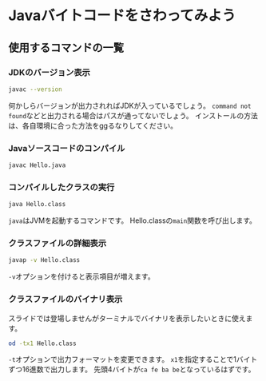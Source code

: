 # Javaバイトコードをさわってみよう

## 使用するコマンドの一覧

### JDKのバージョン表示

```bash
javac --version
```

何かしらバージョンが出力されればJDKが入っているでしょう。
`command not found`などと出力される場合はパスが通ってないでしょう。
インストールの方法は、各自環境に合った方法をggるなりしてください。

### Javaソースコードのコンパイル

```bash
javac Hello.java
```

### コンパイルしたクラスの実行

```bash
java Hello.class
```

`java`はJVMを起動するコマンドです。
Hello.classの`main`関数を呼び出します。

### クラスファイルの詳細表示

```bash
javap -v Hello.class
```

`-v`オプションを付けると表示項目が増えます。

### クラスファイルのバイナリ表示

スライドでは登場しませんがターミナルでバイナリを表示したいときに使えます。

```bash
od -tx1 Hello.class
```

`-t`オプションで出力フォーマットを変更できます。
`x1`を指定することで1バイトずつ16進数で出力します。
先頭4バイトが`ca fe ba be`となっているはずです。
